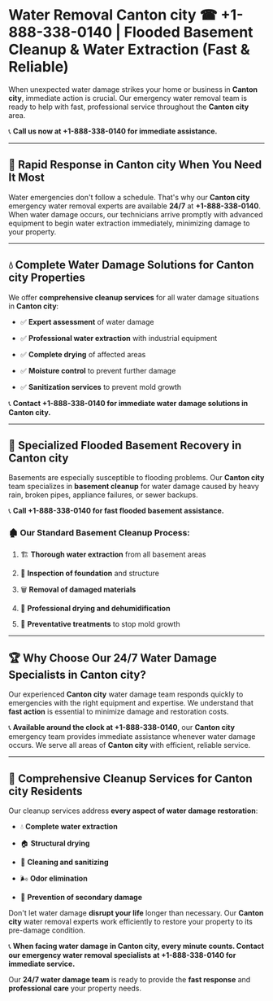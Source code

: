 # Water Removal Canton city ☎ +1-888-338-0140 | Flooded Basement Cleanup & Water Extraction (Fast & Reliable)

When unexpected water damage strikes your home or business in **Canton city**, immediate action is crucial. Our emergency water removal team is ready to help with fast, professional service throughout the **Canton city** area. 

📞 **Call us now at +1-888-338-0140 for immediate assistance.**
---
## 🚀 Rapid Response in Canton city When You Need It Most
Water emergencies don't follow a schedule. That's why our **Canton city** emergency water removal experts are available **24/7** at **+1-888-338-0140**. When water damage occurs, our technicians arrive promptly with advanced equipment to begin water extraction immediately, minimizing damage to your property.
---
## 💧 Complete Water Damage Solutions for Canton city Properties
We offer **comprehensive cleanup services** for all water damage situations in **Canton city**:
- ✅ **Expert assessment** of water damage  
- ✅ **Professional water extraction** with industrial equipment  
- ✅ **Complete drying** of affected areas  
- ✅ **Moisture control** to prevent further damage  
- ✅ **Sanitization services** to prevent mold growth  
📞 **Contact +1-888-338-0140 for immediate water damage solutions in Canton city.**
---
## 🌊 Specialized Flooded Basement Recovery in Canton city
Basements are especially susceptible to flooding problems. Our **Canton city** team specializes in **basement cleanup** for water damage caused by heavy rain, broken pipes, appliance failures, or sewer backups. 
📞 **Call +1-888-338-0140 for fast flooded basement assistance.**
### 🏚️ Our Standard Basement Cleanup Process:
1. 🏗️ **Thorough water extraction** from all basement areas  
2. 🔎 **Inspection of foundation** and structure  
3. 🗑️ **Removal of damaged materials**  
4. 💨 **Professional drying and dehumidification**  
5. 🚫 **Preventative treatments** to stop mold growth  
---
## 🏆 Why Choose Our 24/7 Water Damage Specialists in Canton city?
Our experienced **Canton city** water damage team responds quickly to emergencies with the right equipment and expertise. We understand that **fast action** is essential to minimize damage and restoration costs.
📞 **Available around the clock at +1-888-338-0140**, our **Canton city** emergency team provides immediate assistance whenever water damage occurs. We serve all areas of **Canton city** with efficient, reliable service.
---
## 🧹 Comprehensive Cleanup Services for Canton city Residents
Our cleanup services address **every aspect of water damage restoration**:
- 💧 **Complete water extraction**  
- 🏠 **Structural drying**  
- 🧼 **Cleaning and sanitizing**  
- 🌬️ **Odor elimination**  
- 🚫 **Prevention of secondary damage**  
Don't let water damage **disrupt your life** longer than necessary. Our **Canton city** water removal experts work efficiently to restore your property to its pre-damage condition.
📞 **When facing water damage in Canton city, every minute counts. Contact our emergency water removal specialists at +1-888-338-0140 for immediate service.**
Our **24/7 water damage team** is ready to provide the **fast response** and **professional care** your property needs.
